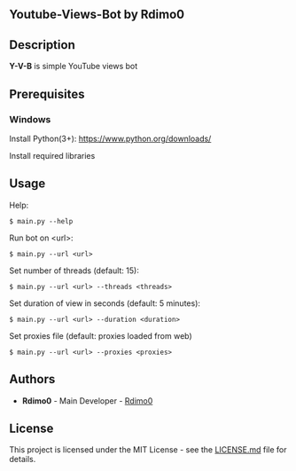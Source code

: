 ## Youtube-Views-Bot by Rdimo0

## Description

**Y-V-B** is simple YouTube views bot

## Prerequisites

### Windows

Install Python(3+): https://www.python.org/downloads/

Install required libraries

## Usage

Help:

`$ main.py --help`

Run bot on \<url\>:

`$ main.py --url <url>`

Set number of threads (default: 15):

`$ main.py --url <url> --threads <threads>`

Set duration of view in seconds (default: 5 minutes):

`$ main.py --url <url> --duration <duration>`

Set proxies file (default: proxies loaded from web)

`$ main.py --url <url> --proxies <proxies>`

## Authors

* **Rdimo0** - Main Developer - [Rdimo0](https://github.com/Rdimo0)

## License

This project is licensed under the MIT License - see the [LICENSE.md](LICENSE.md) file for details.
